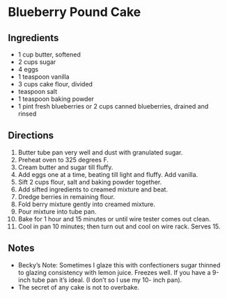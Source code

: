 # Blueberry Pound Cake

## Ingredients
* 1 cup butter, softened
* 2 cups sugar
* 4 eggs
* 1 teaspoon vanilla
* 3 cups cake flour, divided
* teaspoon salt
* 1 teaspoon baking powder
* 1 pint fresh blueberries or 2 cups canned blueberries, drained and rinsed

## Directions
1. Butter tube pan very well and dust with granulated sugar. 
2. Preheat oven to 325 degrees F.
3. Cream butter and sugar till fluffy. 
4. Add eggs one at a time, beating till light and fluffy. Add vanilla. 
5. Sift 2 cups flour, salt and baking powder together. 
6. Add sifted ingredients to creamed mixture and beat. 
7. Dredge berries in remaining flour. 
8. Fold berry mixture gently into creamed mixture. 
9. Pour mixture into tube pan. 
10. Bake for 1 hour and 15 minutes or until wire tester comes out clean. 
11. Cool in pan 10 minutes; then turn out and cool on wire rack. Serves 15.

## Notes
* Becky’s Note: Sometimes I glaze this with confectioners sugar thinned to glazing consistency with lemon juice. Freezes well. If you have a 9-inch tube pan it’s ideal. (I don’t so I use my 10- inch pan).
* The secret of any cake is not to overbake.
